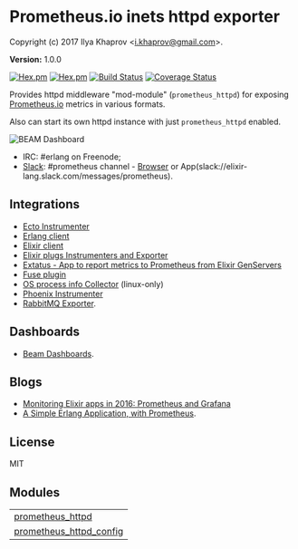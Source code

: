

# Prometheus.io inets httpd exporter #

Copyright (c) 2017 Ilya Khaprov <<i.khaprov@gmail.com>>.

__Version:__ 1.0.0

[![Hex.pm](https://img.shields.io/hexpm/v/prometheus_httpd.svg?maxAge=2592000?style=plastic)](https://hex.pm/packages/prometheus_httpd)
[![Hex.pm](https://img.shields.io/hexpm/dt/prometheus_httpd.svg?maxAge=2592000)](https://hex.pm/packages/prometheus_httpd)
[![Build Status](https://travis-ci.org/deadtrickster/prometheus_httpd.svg?branch=version-3)](https://travis-ci.org/deadtrickster/prometheus_httpd)
[![Coverage Status](https://coveralls.io/repos/github/deadtrickster/prometheus_httpd/badge.svg?branch=master)](https://coveralls.io/github/deadtrickster/prometheus_httpd?branch=master)

Provides httpd middleware "mod-module" (`prometheus_httpd`) for exposing [Prometheus.io](https://github.com/deadtrickster/prometheus.erl) metrics in various formats.

Also can start its own httpd instance with just `prometheus_httpd` enabled.

![BEAM Dashboard](https://raw.githubusercontent.com/deadtrickster/beam-dashboards/master/BEAM.png)

- IRC: #erlang on Freenode; 
- [Slack](https://elixir-slackin.herokuapp.com/): #prometheus channel - [Browser](https://elixir-lang.slack.com/messages/prometheus) or App(slack://elixir-lang.slack.com/messages/prometheus).

## Integrations
- [Ecto Instrumenter](https://hex.pm/packages/prometheus_ecto)
- [Erlang client](https://github.com/deadtrickster/prometheus.erl)
- [Elixir client](https://github.com/deadtrickster/prometheus.ex)
- [Elixir plugs Instrumenters and Exporter](https://hex.pm/packages/prometheus_plugs)
- [Extatus - App to report metrics to Prometheus from Elixir GenServers](https://github.com/gmtprime/extatus)
- [Fuse plugin](https://github.com/jlouis/fuse#fuse_stats_prometheus)
- [OS process info Collector](https://hex.pm/packages/prometheus_process_collector) (linux-only)
- [Phoenix Instrumenter](https://hex.pm/packages/prometheus_phoenix)
- [RabbitMQ Exporter](https://github.com/deadtrickster/prometheus_rabbitmq_exporter).

## Dashboards

- [Beam Dashboards](https://github.com/deadtrickster/beam-dashboards).

## Blogs

- [Monitoring Elixir apps in 2016: Prometheus and Grafana](https://aldusleaf.org/monitoring-elixir-apps-in-2016-prometheus-and-grafana/)
- [A Simple Erlang Application, with Prometheus](http://markbucciarelli.com/2016-11-23_a_simple_erlang_application_with_prometheus.html).

## License

MIT


## Modules ##


<table width="100%" border="0" summary="list of modules">
<tr><td><a href="https://github.com/deadtrickster/prometheus_httpd/blob/master/doc/prometheus_httpd.md" class="module">prometheus_httpd</a></td></tr>
<tr><td><a href="https://github.com/deadtrickster/prometheus_httpd/blob/master/doc/prometheus_httpd_config.md" class="module">prometheus_httpd_config</a></td></tr></table>

